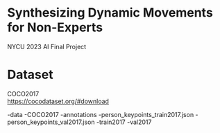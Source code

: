 # Synthesizing Dynamic Movements for Non-Experts
NYCU 2023 AI Final Project

# Dataset
COCO2017  
https://cocodataset.org/#download

-data
  -COCO2017
    -annotations
      -person_keypoints_train2017.json
      -person_keypoints_val2017.json
    -train2017
    -val2017

